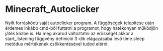 # Minecraft_Autoclicker

Nyílt forráskódú saját autoclicker program. A függőségek telepítése után érdemes inkább cmd-ből futtatni a programot, hogy hatékonyan működjön játék közbe is.
Ha  meg akarod változtatni az erősségét akkor  a start_listening  függvény definíció 3-dik elágazásába lévő time.sleep metódus mértékének csökkentésével tudod elérni.
